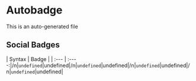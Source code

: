 # Autobadge
This is an auto-generated file
## Social Badges
| Syntax      | Badge |
| :---        | :----:|/n|`undefined`|undefined|/n|`undefined`|undefined|/n|`undefined`|undefined|/n|`undefined`|undefined|